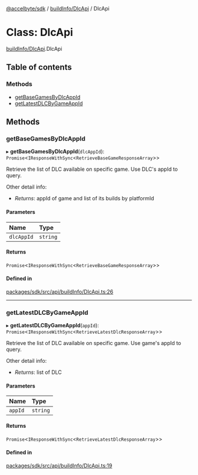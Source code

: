 [@accelbyte/sdk](../README.md) / [buildInfo/DlcApi](../modules/buildInfo_DlcApi.md) / DlcApi

# Class: DlcApi

[buildInfo/DlcApi](../modules/buildInfo_DlcApi.md).DlcApi

## Table of contents

### Methods

- [getBaseGamesByDlcAppId](buildInfo_DlcApi.DlcApi.md#getbasegamesbydlcappid)
- [getLatestDLCByGameAppId](buildInfo_DlcApi.DlcApi.md#getlatestdlcbygameappid)

## Methods

### getBaseGamesByDlcAppId

▸ **getBaseGamesByDlcAppId**(`dlcAppId`): `Promise`<`IResponseWithSync`<`RetrieveBaseGameResponseArray`\>\>

Retrieve the list of DLC available on specific game. Use DLC's appId to query.<p>Other detail info: <ul><li><i>Returns</i>: appId of game and list of its builds by platformId</li></ul>

#### Parameters

| Name | Type |
| :------ | :------ |
| `dlcAppId` | `string` |

#### Returns

`Promise`<`IResponseWithSync`<`RetrieveBaseGameResponseArray`\>\>

#### Defined in

[packages/sdk/src/api/buildInfo/DlcApi.ts:26](https://github.com/AccelByte/accelbyte-web-sdk/blob/c50fb74/packages/sdk/src/api/buildInfo/DlcApi.ts#L26)

___

### getLatestDLCByGameAppId

▸ **getLatestDLCByGameAppId**(`appId`): `Promise`<`IResponseWithSync`<`RetrieveLatestDlcResponseArray`\>\>

Retrieve the list of DLC available on specific game. Use game's appId to query.<p>Other detail info: <ul><li><i>Returns</i>: list of DLC</li></ul>

#### Parameters

| Name | Type |
| :------ | :------ |
| `appId` | `string` |

#### Returns

`Promise`<`IResponseWithSync`<`RetrieveLatestDlcResponseArray`\>\>

#### Defined in

[packages/sdk/src/api/buildInfo/DlcApi.ts:19](https://github.com/AccelByte/accelbyte-web-sdk/blob/c50fb74/packages/sdk/src/api/buildInfo/DlcApi.ts#L19)
